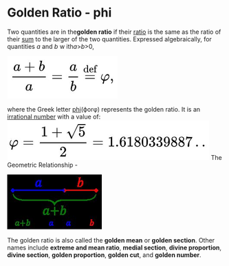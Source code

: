 # Golden Ratio - phi

Two quantities are in the**golden ratio** if their [ratio](https://en.wikipedia.org/wiki/Ratio) is the same as the ratio of their [sum](https://en.wikipedia.org/wiki/Summation) to the larger of the two quantities. Expressed algebraically, for quantities *a* and *b* w ith*a*>*b*>0,

![image](../../media/Golden-Ratio-phi-image1.jpg)

where the Greek letter [phi](https://en.wikipedia.org/wiki/Phi_(letter))(ϕorφ) represents the golden ratio. It is an [irrational number](https://en.wikipedia.org/wiki/Irrational_number) with a value of:
![image](../../media/Golden-Ratio-phi-image2.jpg)
The Geometric Relationship -

![image](../../media/Golden-Ratio-phi-image3.jpg)

The golden ratio is also called the **golden mean** or **golden section**. Other names include **extreme and mean ratio**, **medial section**, **divine proportion**, **divine section**, **golden proportion**, **golden cut**, and **golden number**.
